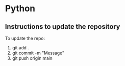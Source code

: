 # Python

## Instructions to update the repository
To update the repo:
1. git add .
2. git commit -m "Message"
3. git push origin main